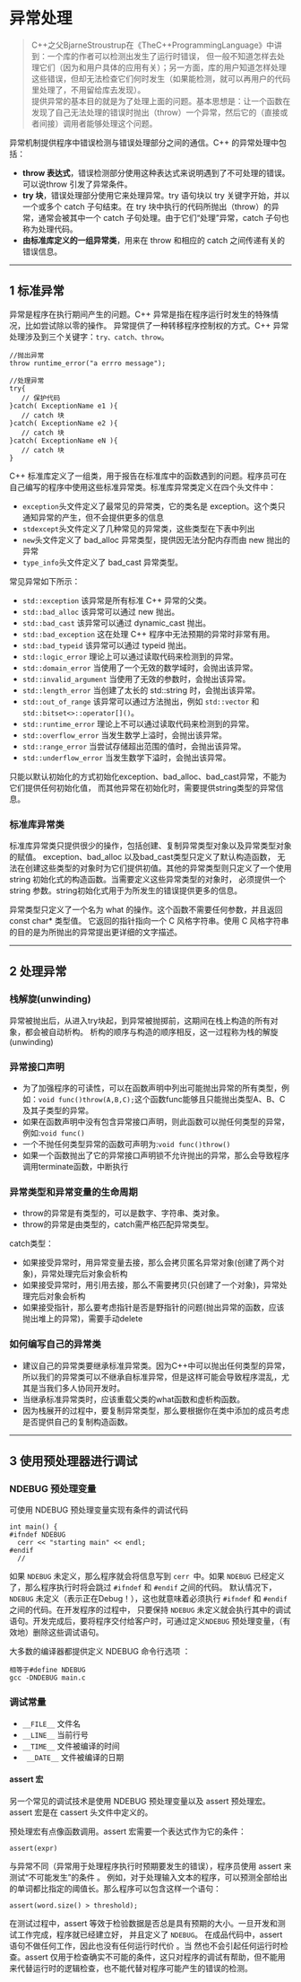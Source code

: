 # 异常处理

>C++之父BjarneStroustrup在《TheC++ProgrammingLanguage》中讲到：一个库的作者可以检测出发生了运行时错误，
但一般不知道怎样去处理它们（因为和用户具体的应用有关）；另一方面，库的用户知道怎样处理这些错误，但却无法检查它们何时发生（如果能检测，就可以再用户的代码里处理了，不用留给库去发现）。
<br>提供异常的基本目的就是为了处理上面的问题。基本思想是：让一个函数在发现了自己无法处理的错误时抛出（throw）一个异常，然后它的（直接或者间接）调用者能够处理这个问题。

异常机制提供程序中错误检测与错误处理部分之间的通信。C++ 的异常处理中包括：

- **throw 表达式**，错误检测部分使用这种表达式来说明遇到了不可处理的错误。可以说throw 引发了异常条件。
- **try 块**，错误处理部分使用它来处理异常。try 语句块以 try 关键字开始，并以一个或多个 catch 子句结束。在 try 块中执行的代码所抛出（throw）的异常，通常会被其中一个 catch 子句处理。由于它们“处理”异常，catch 子句也称为处理代码。
- **由标准库定义的一组异常类**，用来在 throw 和相应的 catch 之间传递有关的错误信息。

---
## 1 标准异常

异常是程序在执行期间产生的问题。C++ 异常是指在程序运行时发生的特殊情况，比如尝试除以零的操作。
异常提供了一种转移程序控制权的方式。C++ 异常处理涉及到三个关键字：`try、catch、throw`。

```
//抛出异常
throw runtime_error("a errro message");

//处理异常
try{
   // 保护代码
}catch( ExceptionName e1 ){
   // catch 块
}catch( ExceptionName e2 ){
   // catch 块
}catch( ExceptionName eN ){
   // catch 块
}
```

C++ 标准库定义了一组类，用于报告在标准库中的函数遇到的问题。程序员可在自己编写的程序中使用这些标准异常类。标准库异常类定义在四个头文件中：

- `exception`头文件定义了最常见的异常类，它的类名是 exception。这个类只通知异常的产生，但不会提供更多的信息
- `stdexcept`头文件定义了几种常见的异常类，这些类型在下表中列出
- `new`头文件定义了 bad_alloc 异常类型，提供因无法分配内存而由 new 抛出的异常
- `type_info`头文件定义了 bad_cast 异常类型。

常见异常如下所示：

- `std::exception`    该异常是所有标准 C++ 异常的父类。
- `std::bad_alloc`    该异常可以通过 new 抛出。
- `std::bad_cast`    该异常可以通过 dynamic_cast 抛出。
- `std::bad_exception`    这在处理 C++ 程序中无法预期的异常时非常有用。
- `std::bad_typeid`    该异常可以通过 typeid 抛出。
- `std::logic_error`    理论上可以通过读取代码来检测到的异常。
- `std::domain_error`    当使用了一个无效的数学域时，会抛出该异常。
- `std::invalid_argument`    当使用了无效的参数时，会抛出该异常。
- `std::length_error`    当创建了太长的 std::string 时，会抛出该异常。
- `std::out_of_range`    该异常可以通过方法抛出，例如 `std::vector` 和 `std::bitset<>::operator[]()`。
- `std::runtime_error`    理论上不可以通过读取代码来检测到的异常。
- `std::overflow_error`    当发生数学上溢时，会抛出该异常。
- `std::range_error`    当尝试存储超出范围的值时，会抛出该异常。
- `std::underflow_error`    当发生数学下溢时，会抛出该异常。    

只能以默认初始化的方式初始化exception、bad_alloc、bad_cast异常，不能为它们提供任何初始化值，
而其他异常在初始化时，需要提供string类型的异常信息。

### 标准库异常类

标准库异常类只提供很少的操作，包括创建、复制异常类型对象以及异常类型对象的赋值。 exception、bad_alloc 以及bad_cast类型只定义了默认构造函数，
无法在创建这些类型的对象时为它们提供初值。其他的异常类型则只定义了一个使用 string 初始化式的构造函数。当需要定义这些异常类型的对象时，
必须提供一个string 参数。string初始化式用于为所发生的错误提供更多的信息。

异常类型只定义了一个名为 what 的操作。这个函数不需要任何参数，并且返回 const char* 类型值。
它返回的指针指向一个 C 风格字符串。使用 C 风格字符串的目的是为所抛出的异常提出更详细的文字描述。


---
## 2 处理异常

### 栈解旋(unwinding)

异常被抛出后，从进入try块起，到异常被抛掷前，这期间在栈上构造的所有对象，都会被自动析构。
析构的顺序与构造的顺序相反，这一过程称为栈的解旋(unwinding)

### 异常接口声明

- 为了加强程序的可读性，可以在函数声明中列出可能抛出异常的所有类型，例如：`void func()throw(A,B,C);`这个函数func能够且只能抛出类型A、B、C及其子类型的异常。
- 如果在函数声明中没有包含异常接口声明，则此函数可以抛任何类型的异常，例如:`void func()`
- 一个不抛任何类型异常的函数可声明为:`void func()throw()`
- 如果一个函数抛出了它的异常接口声明锁不允许抛出的异常，那么会导致程序调用terminate函数，中断执行

### 异常类型和异常变量的生命周期

- throw的异常是有类型的，可以是数字、字符串、类对象。
- throw的异常是由类型的，catch需严格匹配异常类型。

catch类型：

- 如果接受异常时，用异常变量去接，那么会拷贝匿名异常对象(创建了两个对象)，异常处理完后对象会析构
- 如果接受异常时，用引用去接，那么不需要拷贝(只创建了一个对象)，异常处理完后对象会析构
- 如果接受指针，那么要考虑指针是否是野指针的问题(抛出异常的函数，应该抛出堆上的异常)，需要手动delete

### 如何编写自己的异常类

- 建议自己的异常类要继承标准异常类。因为C++中可以抛出任何类型的异常，所以我们的异常类可以不继承自标准异常，但是这样可能会导致程序混乱，尤其是当我们多人协同开发时。
- 当继承标准异常类时，应该重载父类的what函数和虚析构函数。
- 因为栈展开的过程中，要复制异常类型，那么要根据你在类中添加的成员考虑是否提供自己的复制构造函数。


---
## 3 使用预处理器进行调试

### NDEBUG 预处理变量

可使用 NDEBUG 预处理变量实现有条件的调试代码
```
int main() {
#ifndef NDEBUG
  cerr << "starting main" << endl;
#endif
  //
```

如果 `NDEBUG` 未定义，那么程序就会将信息写到 `cerr `中。如果 `NDEBUG` 已经定义了，那么程序执行时将会跳过 `#ifndef` 和 `#endif` 之间的代码。
默认情况下，`NDEBUG` 未定义（表示正在Debug！），这也就意味着必须执行 `#ifndef` 和 `#endif` 之间的代码。在开发程序的过程中，
只要保持 `NDEBUG` 未定义就会执行其中的调试语句。开发完成后，要将程序交付给客户时，可通过定义`NDEBUG` 预处理变量，（有效地）删除这些调试语句。

大多数的编译器都提供定义 NDEBUG 命令行选项 ：
```
相等于#define NDEBUG
gcc -DNDEBUG main.c
```

### 调试常量

- `__FILE__` 文件名
- `__LINE__` 当前行号
- `__TIME__` 文件被编译的时间
- ` __DATE__` 文件被编译的日期

#### assert 宏

另一个常见的调试技术是使用 NDEBUG 预处理变量以及 assert 预处理宏。assert 宏是在 cassert 头文件中定义的。

预处理宏有点像函数调用。assert 宏需要一个表达式作为它的条件：

```
assert(expr)
```

与异常不同（异常用于处理程序执行时预期要发生的错误），程序员使用 assert 来 测试“不可能发生”的条件 。
例如，对于处理输入文本的程序，可以预测全部给出的单词都比指定的阈值长。那么程序可以包含这样一个语句：

```
assert(word.size() > threshold);
```

在测试过程中，assert 等效于检验数据是否总是具有预期的大小。一旦开发和测试工作完成，程序就已经建立好，
并且定义了 `NDEBUG`。 在成品代码中，assert 语句不做任何工作，因此也没有任何运行时代价 。当
然也不会引起任何运行时检查。assert 仅用于检查确实不可能的条件，这只对程序的调试有帮助，但不能用来代替运行时的逻辑检查，也不能代替对程序可能产生的错误的检测。